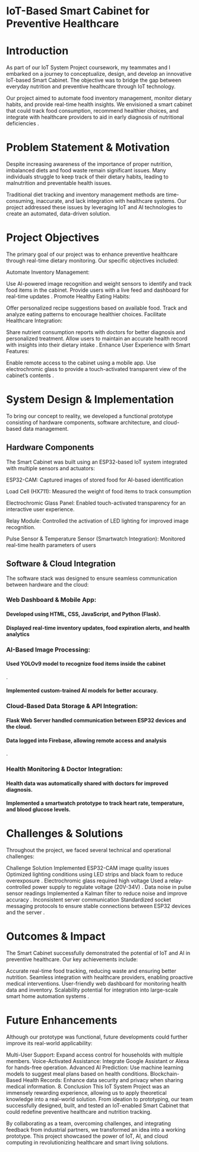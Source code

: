 # IoT-Based Smart Cabinet for Preventive Healthcare

# Introduction
As part of our IoT System Project coursework, my teammates and I embarked on a journey to conceptualize, design, and develop an innovative IoT-based Smart Cabinet. The objective was to bridge the gap between everyday nutrition and preventive healthcare through IoT technology.

Our project aimed to automate food inventory management, monitor dietary habits, and provide real-time health insights. We envisioned a smart cabinet that could track food consumption, recommend healthier choices, and integrate with healthcare providers to aid in early diagnosis of nutritional deficiencies​
.

# Problem Statement & Motivation
Despite increasing awareness of the importance of proper nutrition, imbalanced diets and food waste remain significant issues. Many individuals struggle to keep track of their dietary habits, leading to malnutrition and preventable health issues.

Traditional diet tracking and inventory management methods are time-consuming, inaccurate, and lack integration with healthcare systems. Our project addressed these issues by leveraging IoT and AI technologies to create an automated, data-driven solution.

# Project Objectives
The primary goal of our project was to enhance preventive healthcare through real-time dietary monitoring. Our specific objectives included:

Automate Inventory Management:

Use AI-powered image recognition and weight sensors to identify and track food items in the cabinet.
Provide users with a live feed and dashboard for real-time updates​
.
Promote Healthy Eating Habits:

Offer personalized recipe suggestions based on available food.
Track and analyze eating patterns to encourage healthier choices.
Facilitate Healthcare Integration:

Share nutrient consumption reports with doctors for better diagnosis and personalized treatment.
Allow users to maintain an accurate health record with insights into their dietary intake​
.
Enhance User Experience with Smart Features:

Enable remote access to the cabinet using a mobile app.
Use electrochromic glass to provide a touch-activated transparent view of the cabinet’s contents​
.
# System Design & Implementation
To bring our concept to reality, we developed a functional prototype consisting of hardware components, software architecture, and cloud-based data management.

## Hardware Components
The Smart Cabinet was built using an ESP32-based IoT system integrated with multiple sensors and actuators:

ESP32-CAM: Captured images of stored food for AI-based identification​

Load Cell (HX711): Measured the weight of food items to track consumption​

Electrochromic Glass Panel: Enabled touch-activated transparency for an interactive user experience.

Relay Module: Controlled the activation of LED lighting for improved image recognition.

Pulse Sensor & Temperature Sensor (Smartwatch Integration): Monitored real-time health parameters of users​

## Software & Cloud Integration
The software stack was designed to ensure seamless communication between hardware and the cloud:

### Web Dashboard & Mobile App:

#### Developed using HTML, CSS, JavaScript, and Python (Flask).
#### Displayed real-time inventory updates, food expiration alerts, and health analytics​

### AI-Based Image Processing:

#### Used YOLOv9 model to recognize food items inside the cabinet​
.
#### Implemented custom-trained AI models for better accuracy.
### Cloud-Based Data Storage & API Integration:

#### Flask Web Server handled communication between ESP32 devices and the cloud.
#### Data logged into Firebase, allowing remote access and analysis​
.
### Health Monitoring & Doctor Integration:

#### Health data was automatically shared with doctors for improved diagnosis.
#### Implemented a smartwatch prototype to track heart rate, temperature, and blood glucose levels​.

# Challenges & Solutions
Throughout the project, we faced several technical and operational challenges:

Challenge	Solution Implemented
ESP32-CAM image quality issues	Optimized lighting conditions using LED strips and black foam to reduce overexposure​
.
Electrochromic glass required high voltage	Used a relay-controlled power supply to regulate voltage (20V-34V)​
.
Data noise in pulse sensor readings	Implemented a Kalman filter to reduce noise and improve accuracy​
.
Inconsistent server communication	Standardized socket messaging protocols to ensure stable connections between ESP32 devices and the server​
.
# Outcomes & Impact
The Smart Cabinet successfully demonstrated the potential of IoT and AI in preventive healthcare. Our key achievements include:

Accurate real-time food tracking, reducing waste and ensuring better nutrition.
Seamless integration with healthcare providers, enabling proactive medical interventions.
User-friendly web dashboard for monitoring health data and inventory.
Scalability potential for integration into large-scale smart home automation systems​
.
# Future Enhancements
Although our prototype was functional, future developments could further improve its real-world applicability:

Multi-User Support: Expand access control for households with multiple members.
Voice-Activated Assistance: Integrate Google Assistant or Alexa for hands-free operation.
Advanced AI Prediction: Use machine learning models to suggest meal plans based on health conditions.
Blockchain-Based Health Records: Enhance data security and privacy when sharing medical information.
8. Conclusion
This IoT System Project was an immensely rewarding experience, allowing us to apply theoretical knowledge into a real-world solution. From ideation to prototyping, our team successfully designed, built, and tested an IoT-enabled Smart Cabinet that could redefine preventive healthcare and nutrition tracking.

By collaborating as a team, overcoming challenges, and integrating feedback from industrial partners, we transformed an idea into a working prototype. This project showcased the power of IoT, AI, and cloud computing in revolutionizing healthcare and smart living solutions.
